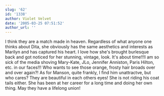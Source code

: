 ```yaml
---
slug: '62'
id: '1338'
author: Violet Velvet
date: '2005-03-25 07:51:52'
author_url: ''
---
```

I think they are a match made in heaven. Regardless of what anyone one thinks about Dita, she obviously has the same aesthetics and interests as Marilyn and has captured his heart. I love how she's brought burlesque back and got noticed for her stunning, vintage, look. It's about time!!!I am so sick of the media shoving Mary-Kate, JLo, Jennifer Anniston, Paris Hilton, etc. in our faces!!! Who wants to see those orange, frosty hair broads over and over again?! As for Manson, quite frankly, I find him unattractve, but who cares? They are beautiful in each others eyes! 
She is not riding his coat tails either. She has been at her career for a long time and doing her own thing.
May they have a lifelong union!
